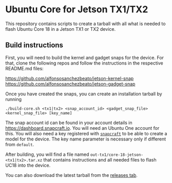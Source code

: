 # Ubuntu Core for Jetson TX1/TX2

This repository contains scripts to create a tarball with all what is
needed to flash Ubuntu Core 18 in a Jetson TX1 or TX2 device.

## Build instructions

First, you will need to build the kernel and gadget snaps for the
device.  For that, clone the following repos and follow the
instructions in the respective README.md files:

<https://github.com/alfonsosanchezbeato/jetson-kernel-snap>  
<https://github.com/alfonsosanchezbeato/jetson-gadget-snap>

Once you have created the snaps, you can create an installation tarball
by running

`./build-core.sh <tx1|tx2> <snap_account_id> <gadget_snap_file> <kernel_snap_file> [key_name]`

The snap account id can be found in your account details in
<https://dashboard.snapcraft.io>. You will need an Ubuntu One account
for this. You will also need a key registered with
[`snapcraft`](https://docs.snapcraft.io/snapcraft-overview/8940) to be
able to create a model for the device. The key name parameter is
necessary only if different from `default`.

After building, you will find a file named
`out-tx1/core-18-jetson-<tx1|tx2>.tar.xz` that contains instructions and all
needed files to flash UC18 into the device.

You can also download the latest tarball from the [releases tab](
https://github.com/alfonsosanchezbeato/jetson-ubuntu-core/releases).
